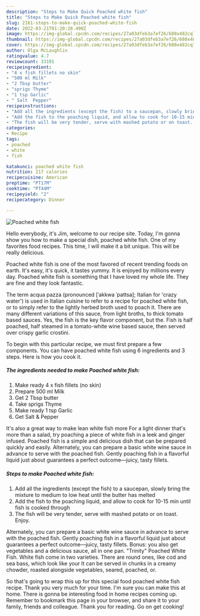 ```yaml
---
description: "Steps to Make Quick Poached white fish"
title: "Steps to Make Quick Poached white fish"
slug: 2161-steps-to-make-quick-poached-white-fish
date: 2022-03-21T01:20:28.490Z
image: https://img-global.cpcdn.com/recipes/27a03dfeb3a7ef26/680x482cq70/poached-white-fish-recipe-main-photo.jpg
thumbnail: https://img-global.cpcdn.com/recipes/27a03dfeb3a7ef26/680x482cq70/poached-white-fish-recipe-main-photo.jpg
cover: https://img-global.cpcdn.com/recipes/27a03dfeb3a7ef26/680x482cq70/poached-white-fish-recipe-main-photo.jpg
author: Olga McLaughlin
ratingvalue: 4.7
reviewcount: 33191
recipeingredient:
- "4 x fish fillets no skin"
- "500 ml Milk"
- "2 Tbsp butter"
- "sprigs Thyme"
- "1 tsp Garlic"
- " Salt  Pepper"
recipeinstructions:
- "Add all the ingredients (except the fish) to a saucepan, slowly bring the mixture to medium to low heat until the butter has melted"
- "Add the fish to the poaching liquid, and allow to cook for 10-15 min until fish is cooked through"
- "The fish will be very tender, serve with mashed potato or on toast. Enjoy."
categories:
- Recipe
tags:
- poached
- white
- fish

katakunci: poached white fish 
nutrition: 217 calories
recipecuisine: American
preptime: "PT17M"
cooktime: "PT44M"
recipeyield: "2"
recipecategory: Dinner

---
```



![Poached white fish](https://img-global.cpcdn.com/recipes/27a03dfeb3a7ef26/680x482cq70/poached-white-fish-recipe-main-photo.jpg)

Hello everybody, it's Jim, welcome to our recipe site. Today, I'm gonna show you how to make a special dish, poached white fish. One of my favorites food recipes. This time, I will make it a bit unique. This will be really delicious.

Poached white fish is one of the most favored of recent trending foods on earth. It's easy, it's quick, it tastes yummy. It is enjoyed by millions every day. Poached white fish is something that I have loved my whole life. They are fine and they look fantastic.

The term acqua pazza (pronounced [ˈakkwa ˈpattsa]; Italian for &#39;crazy water&#39;) is used in Italian cuisine to refer to a recipe for poached white fish, or to simply refer to the lightly herbed broth used to poach it. There are many different variations of this sauce, from light broths, to thick tomato based sauces. Yes, the fish is the key flavor component, but the. Fish is half poached, half steamed in a tomato-white wine based sauce, then served over crispy garlic crostini.


To begin with this particular recipe, we must first prepare a few components. You can have poached white fish using 6 ingredients and 3 steps. Here is how you cook it.

<!--inarticleads1-->

##### The ingredients needed to make Poached white fish:

1. Make ready 4 x fish fillets (no skin)
1. Prepare 500 ml Milk
1. Get 2 Tbsp butter
1. Take sprigs Thyme
1. Make ready 1 tsp Garlic
1. Get  Salt &amp; Pepper


It&#39;s also a great way to make lean white fish more For a light dinner that&#39;s more than a salad, try poaching a piece of white fish in a leek and ginger infused. Poached fish is a simple and delicious dish that can be prepared quickly and easily. Alternately, you can prepare a basic white wine sauce in advance to serve with the poached fish. Gently poaching fish in a flavorful liquid just about guarantees a perfect outcome—juicy, tasty fillets. 

<!--inarticleads2-->

##### Steps to make Poached white fish:

1. Add all the ingredients (except the fish) to a saucepan, slowly bring the mixture to medium to low heat until the butter has melted
1. Add the fish to the poaching liquid, and allow to cook for 10-15 min until fish is cooked through
1. The fish will be very tender, serve with mashed potato or on toast. Enjoy.


Alternately, you can prepare a basic white wine sauce in advance to serve with the poached fish. Gently poaching fish in a flavorful liquid just about guarantees a perfect outcome—juicy, tasty fillets. Bonus: you also get vegetables and a delicious sauce, all in one pan. "Trinity" Poached White Fish. White fish come in two varieties. There are round ones, like cod and sea bass, which look like your It can be served in chunks in a creamy chowder, roasted alongside vegetables, seared, poached, or. 

So that's going to wrap this up for this special food poached white fish recipe. Thank you very much for your time. I'm sure you can make this at home. There is gonna be interesting food in home recipes coming up. Remember to bookmark this page in your browser, and share it to your family, friends and colleague. Thank you for reading. Go on get cooking!
